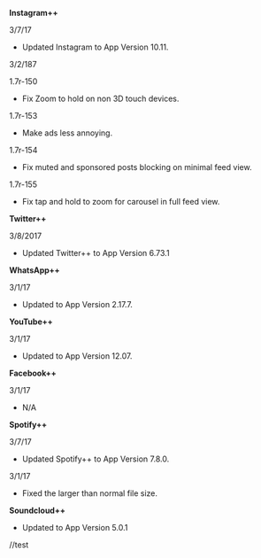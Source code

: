 
**Instagram++**

3/7/17

 - Updated Instagram to App Version 10.11.


3/2/187

1.7r-150
  - Fix Zoom to hold on non 3D touch devices.

1.7r-153
  - Make ads less annoying.

1.7r-154
  - Fix muted and sponsored posts blocking on minimal feed view.

1.7r-155
  - Fix tap and hold to zoom for carousel in full feed view.





**Twitter++**

3/8/2017
  - Updated Twitter++ to App Version 6.73.1


**WhatsApp++**

3/1/17
- Updated to App Version 2.17.7.


**YouTube++**

3/1/17
 - Updated to App Version 12.07.

**Facebook++**

3/1/17
- N/A

**Spotify++**

3/7/17
  - Updated Spotify++ to App Version 7.8.0.

3/1/17
 - Fixed the larger than normal file size.


**Soundcloud++**

 - Updated to App Version 5.0.1

//test
